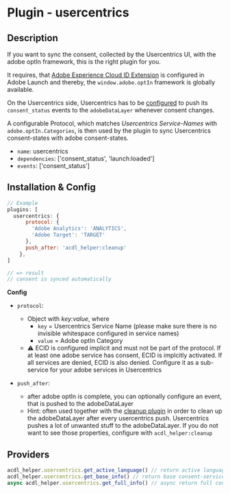 # Plugin - usercentrics

## Description
If you want to sync the consent, collected by the Usercentrics UI, with the adobe optIn framework, this is the right plugin for you.

It requires, that [Adobe Experience Cloud ID Extension](https://exchange.adobe.com/apps/ec/100160/adobe-experience-cloud-id-launch-extension) is configured in Adobe Launch and thereby, the `window.adobe.optIn` framework is globally available.

On the Usercentrics side, Usercentrics has to be [configured](https://docs.usercentrics.com/#/v2-events) to push its `consent_status` events to the `adobeDataLayer` whenever consent changes.

A configurable Protocol, which matches *Usercentrics Service-Names* with `adobe.optIn.Categories`, is then used by the plugin to sync Usercentrics consent-states with adobe consent-states.

- `name`: usercentrics
- `dependencies`: ['consent_status', 'launch:loaded']
- `events`: ['consent_status']

## Installation & Config
```javascript
// Example
plugins: [
  usercentrics: {
      protocol: {
        'Adobe Analytics': 'ANALYTICS',
        'Adobe Target': 'TARGET'
      },
      push_after: 'acdl_helper:cleanup'
    },
]

// => result
// consent is synced automatically
```
**Config**
- `protocol`: 
	- Object with *key:value*, where 
        - `key` = Usercentrics Service Name (please make sure there is no invisible whitespace configured in service names)
        - `value` = Adobe optIn Category
    - ⚠️ ECID is configured implicit and must not be part of the protocol. If at least one adobe service has consent, ECID is implcitly activated. If all services are denied, ECID is also denied. Configure it as a sub-service for your adobe services in Usercentrics

- `push_after`: 
	- after adobe optIn is complete, you can optionally configure an event, that is pushed to the adobeDataLayer
    - Hint: often used together with the [cleanup plugin](/src/plugins/cleanup/README.md) in order to clean up the adobeDataLayer after every usercentrics push. Usercentrics pushes a lot of unwanted stuff to the adobeDataLayer. If you do not want to see those properties, configure with `acdl_helper:cleanup`


## Providers
```javascript
acdl_helper.usercentrics.get_active_language() // return active language set for Usercentrics UI
acdl_helper.usercentrics.get_base_info() // return base consent-service info
async acdl_helper.usercentrics.get_full_info() // async return full consent-service info
```
